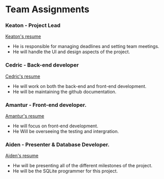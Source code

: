 # **Team Assignments**


### Keaton - Project Lead 


[Keaton's resume](/Resumes/Keaton_Resume..md)
- He is responsible for managing deadlines and setting team meetings.
- He will handle the UI and design aspects of the project.


### Cedric - Back-end developer 


[Cedric's resume](/Resumes/Cedric_Resume.md)
- He will work on both the back-end and front-end development.
- He will be maintaining the github documentation.


### Amantur - Front-end developer.


[Amantur's resume](/Resumes/Amantur_Resume.md)
- He will focus on front-end development.
- He Will be overseeing the testing and intergration.


### Aiden - Presenter & Database Developer.


[Aiden's resume](/Resumes/Aiden_Resume.md) 
- Hw will be presenting all of the different milestones of the project.
- He will be the SQLite programmer for this project.



